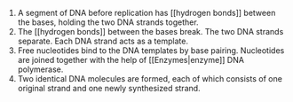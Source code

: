 1. A segment of DNA before replication has [[hydrogen bonds]] between the bases, holding the two DNA strands together.
2. The [[hydrogen bonds]] between the bases break. The two DNA strands separate. Each DNA strand acts as a template.
3. Free nucleotides bind to the DNA templates by base pairing. Nucleotides are joined together with the help of [[Enzymes|enzyme]] DNA polymerase.
4. Two identical DNA molecules are formed, each of which consists of one original strand and one newly synthesized strand.
